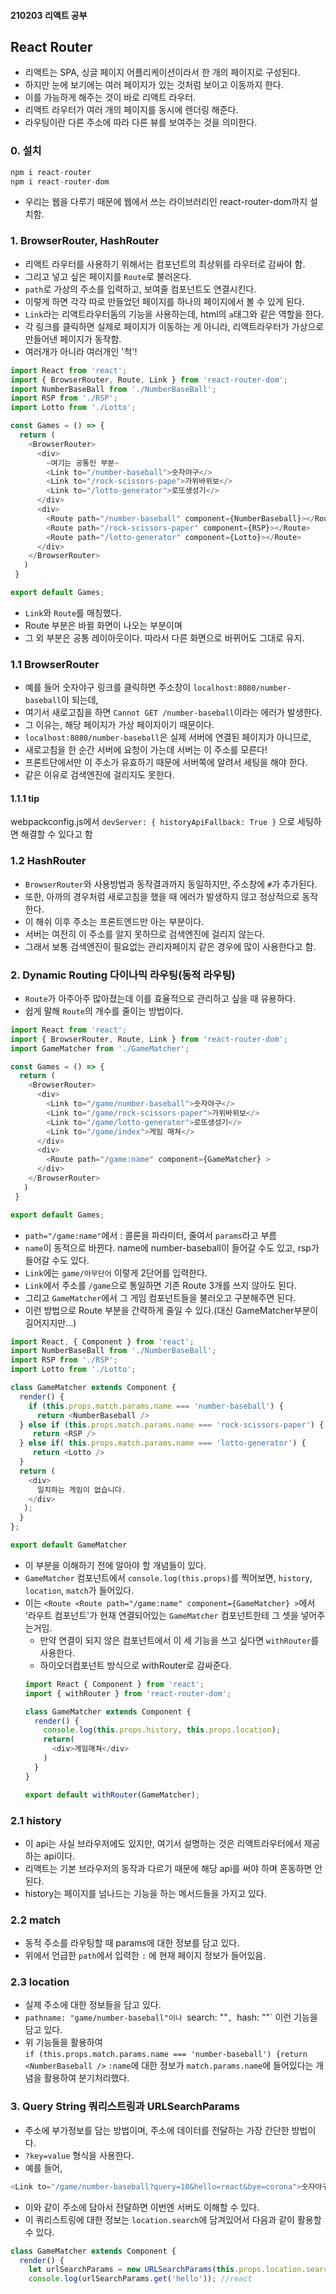 #### 210203 리액트 공부
## React Router
- 리액트는 SPA, 싱글 페이지 어플리케이션이라서 한 개의 페이지로 구성된다.
- 하지만 눈에 보기에는 여러 페이지가 있는 것처럼 보이고 이동까지 한다.
- 이를 가능하게 해주는 것이 바로 리액트 라우터.
- 리액트 라우터가 여러 개의 페이지를 동시에 렌더링 해준다.
- 라우팅이란 다른 주소에 따라 다른 뷰를 보여주는 것을 의미한다.
### 0. 설치
```javascript
npm i react-router
npm i react-router-dom
```
- 우리는 웹을 다루기 때문에 웹에서 쓰는 라이브러리인 react-router-dom까지 설치함.
### 1. BrowserRouter, HashRouter
- 리액트 라우터를 사용하기 위해서는 컴포넌트의 최상위를 라우터로 감싸야 함.
- 그리고 넣고 싶은 페이지를 `Route`로 불러온다.
- `path`로 가상의 주소를 입력하고, 보여줄 컴포넌트도 연결시킨다.
- 이렇게 하면 각각 따로 만들었던 페이지를 하나의 페이지에서 볼 수 있게 된다.
- `Link`라는 리액트라우터돔의 기능을 사용하는데, html의 `a`태그와 같은 역할을 한다.
- 각 링크를 클릭하면 실제로 페이지가 이동하는 게 아니라, 리액트라우터가 가상으로 만들어낸 페이지가 동작함.
- 여러개가 아니라 여러개인 '척'!
```javascript
import React from 'react';
import { BrowserRouter, Route, Link } from 'react-router-dom';
import NumberBaseBall from './NumberBaseBall';
import RSP from './RSP';
import Lotto from './Lotto';

const Games = () => {
  return (
    <BrowserRouter>
      <div>
        ~여기는 공통인 부분~
        <Link to="/number-baseball">숫자야구</>
        <Link to="/rock-scissors-pape">가위바위보</>
        <Link to="/lotto-generator">로또생성기</>
      </div>
      <div>
        <Route path="/number-baseball" component={NumberBaseball}></Route>
        <Route path="/rock-scissors-paper" component={RSP}></Route>
        <Route path="/lotto-generator" component={Lotto}></Route>
      </div>
    </BrowserRouter>
   )
 }

export default Games;
```
- `Link`와 `Route`를 매칭했다.
- Route 부분은 바뀔 화면이 나오는 부분이며
- 그 외 부분은 공통 레이아웃이다. 따라서 다른 화면으로 바뀌어도 그대로 유지.
### 1.1 BrowserRouter
- 예를 들어 숫자야구 링크를 클릭하면 주소창이 `localhost:8080/number-baseball`이 되는데,
- 여기서 새로고침을 하면 `Cannot GET /number-baseball`이라는 에러가 발생한다.
- 그 이유는, 해당 페이지가 가상 페이지이기 때문이다.
- `localhost:8080/number-baseball`은 실제 서버에 연결된 페이지가 아니므로,
- 새로고침을 한 순간 서버에 요청이 가는데 서버는 이 주소를 모른다!
- 프론트단에서만 이 주소가 유효하기 때문에 서버쪽에 알려서 세팅을 해야 한다.
- 같은 이유로 검색엔진에 걸리지도 못한다.
#### 1.1.1 tip
webpackconfig.js에서 `devServer: { historyApiFallback: True }` 으로 세팅하면 해결할 수 있다고 함
### 1.2 HashRouter
- `BrowserRouter`와 사용방법과 동작결과까지 동일하지만, 주소창에 `#`가 추가된다.
- 또한, 아까의 경우처럼 새로고침을 했을 때 에러가 발생하지 않고 정상적으로 동작한다.
- 이 해쉬 이후 주소는 프론트엔드만 아는 부분이다.
- 서버는 여전히 이 주소를 알지 못하므로 검색엔진에 걸리지 않는다.
- 그래서 보통 검색엔진이 필요없는 관리자페이지 같은 경우에 많이 사용한다고 함.
### 2. Dynamic Routing 다이나믹 라우팅(동적 라우팅)
- `Route`가 아주아주 많아졌는데 이를 효율적으로 관리하고 싶을 때 유용하다.
- 쉽게 말해 `Route`의 개수를 줄이는 방법이다.
```javascript
import React from 'react';
import { BrowserRouter, Route, Link } from 'react-router-dom';
import GameMatcher from './GameMatcher';

const Games = () => {
  return (
    <BrowserRouter>
      <div>
        <Link to="/game/number-baseball">숫자야구</>
        <Link to="/game/rock-scissors-paper">가위바위보</>
        <Link to="/game/lotto-generator">로또생성기</>
        <Link to="/game/index">게임 매쳐</>
      </div>
      <div>
        <Route path="/game:name" component={GameMatcher} >
      </div>
    </BrowserRouter>
   )
 }

export default Games;
```
- `path="/game:name"`에서 : 콜론을 파라미터, 줄여서 `params`라고 부름
- `name`이 동적으로 바뀐다. name에 number-baseball이 들어갈 수도 있고, rsp가 들어갈 수도 있다.
- `Link`에는 `game/아무단어` 이렇게 2단어를 입력한다.
- `Link`에서 주소를 `/game`으로 통일하면 기존 Route 3개를 쓰지 않아도 된다.
- 그리고 `GameMatcher`에서 그 게임 컴포넌트들을 불러오고 구분해주면 된다.
- 이런 방법으로 Route 부분을 간략하게 줄일 수 있다.(대신 GameMatcher부분이 길어지지만...)
```javascript
import React, { Component } from 'react';
import NumberBaseBall from './NumberBaseBall';
import RSP from './RSP';
import Lotto from './Lotto';

class GameMatcher extends Component {
  render() {
    if (this.props.match.params.name === 'number-baseball') {
      return <NumberBaseball />
  } else if (this.props.match.params.name === 'rock-scissors-paper') {
     return <RSP />
  } else if( this.props.match.params.name === 'lotto-generator') {
     return <Lotto />
  }
  return (
    <div>
      일치하는 게임이 없습니다.
    </div>
   );
  }
};

export default GameMatcher
```
- 이 부분을 이해하기 전에 알아야 할 개념들이 있다.
- `GameMatcher` 컴포넌트에서 `console.log(this.props)`를 찍어보면, `history`, `location`, `match`가 들어있다.
- 이는 `<Route <Route path="/game:name" component={GameMatcher} >`에서   
  '라우트 컴포넌트'가 현재 연결되어있는 `GameMatcher` 컴포넌트한테 그 셋을 넣어주는거임.
  - 만약 연결이 되지 않은 컴포넌트에서 이 세 기능을 쓰고 싶다면 `withRouter`를 사용한다.
  - 하이오더컴포넌트 방식으로 withRouter로 감싸준다.
  ```javascript
  import React { Component } from 'react';
  import { withRouter } from 'react-router-dom';

  class GameMatcher extends Component {
    render() {
      console.log(this.props.history, this.props.location);
      return(
        <div>게임매쳐</div>
      )
    }
  }

  export default withRouter(GameMatcher);
  ```
### 2.1 history
- 이 api는 사실 브라우저에도 있지만, 여기서 설명하는 것은 리액트라우터에서 제공하는 api이다.
- 리액트는 기본 브라우저의 동작과 다르기 때문에 해당 api를 써야 하며 혼동하면 안된다. 
- history는 페이지를 넘나드는 기능을 하는 메서드들을 가지고 있다.
### 2.2 match
- 동적 주소를 라우팅할 때 params에 대한 정보를 담고 있다.
- 위에서 언급한 `path`에서 입력한 `:` 에 현재 페이지 정보가 들어있음.
### 2.3 location
- 실제 주소에 대한 정보들을 담고 있다.
- `pathname: "game/number-baseball"이나 `search: ""`, `hash: ""` 이런 기능을 담고 있다.
- 위 기능들을 활용하여   
  `if (this.props.match.params.name === 'number-baseball') {return <NumberBaseball />`
  `:name`에 대한 정보가 `match.params.name`에 들어있다는 개념을 활용하여 분기처리했다.
### 3. Query String 쿼리스트링과 URLSearchParams
- 주소에 부가정보를 담는 방법이며, 주소에 데이터를 전달하는 가장 간단한 방법이다.
- `?key=value` 형식을 사용한다.
- 예를 들어,  
```javascript
<Link to="/game/number-baseball?query=10&hello=react&bye=corona">숫자야구</>
```
- 이와 같이 주소에 담아서 전달하면 이번엔 서버도 이해할 수 있다.
- 이 쿼리스트링에 대한 정보는 `location.search`에 담겨있어서 다음과 같이 활용할 수 있다.
```javascript
class GameMatcher extends Component {
  render() {
    let urlSearchParams = new URLSearchParams(this.props.location.search.slice(1));
    console.log(urlSearchParams.get('hello')); //react
```
